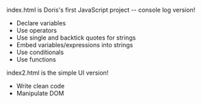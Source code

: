 index.html is Doris's first JavaScript project -- console log version!
- Declare variables
- Use operators
- Use single and backtick quotes for strings
- Embed variables/expressions into strings
- Use conditionals
- Use functions

index2.html is the simple UI version!
- Write clean code
- Manipulate DOM